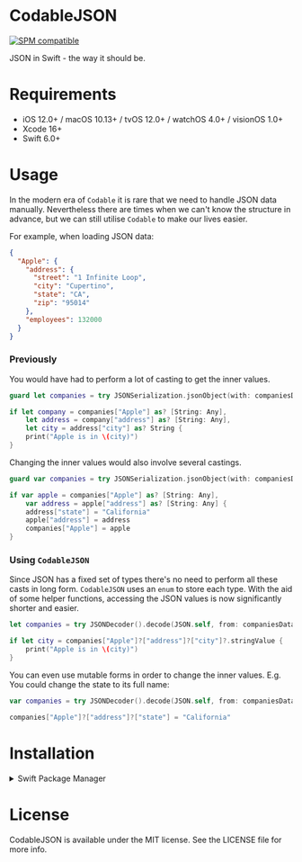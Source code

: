 # CodableJSON

[![SPM compatible](https://img.shields.io/badge/SPM-Compatible-brightgreen.svg?style=flat)](https://swift.org/package-manager/)

JSON in Swift - the way it should be.

# Requirements

- iOS 12.0+ / macOS 10.13+ / tvOS 12.0+ / watchOS 4.0+ / visionOS 1.0+
- Xcode 16+
- Swift 6.0+

# Usage

In the modern era of `Codable` it is rare that we need to handle JSON data manually. Nevertheless there are times when we can't know the structure in advance, but we can still utilise `Codable` to make our lives easier.

For example, when loading JSON data:

```JSON
{
  "Apple": {
    "address": {
      "street": "1 Infinite Loop",
      "city": "Cupertino",
      "state": "CA",
      "zip": "95014"
    },
    "employees": 132000
  }
}
```

### Previously

You would have had to perform a lot of casting to get the inner values.

```Swift
guard let companies = try JSONSerialization.jsonObject(with: companiesData) as? [String: Any] else { return }

if let company = companies["Apple"] as? [String: Any],
    let address = company["address"] as? [String: Any],
    let city = address["city"] as? String {
    print("Apple is in \(city)")
}
```

Changing the inner values would also involve several castings.

```Swift
guard var companies = try JSONSerialization.jsonObject(with: companiesData) as? [String: Any] else { return }

if var apple = companies["Apple"] as? [String: Any],
    var address = apple["address"] as? [String: Any] {
    address["state"] = "California"
    apple["address"] = address
    companies["Apple"] = apple
}
```

### Using `CodableJSON`

Since JSON has a fixed set of types there's no need to perform all these casts in long form. `CodableJSON` uses an `enum` to store each type. With the aid of some helper functions, accessing the JSON values is now significantly shorter and easier.

```Swift
let companies = try JSONDecoder().decode(JSON.self, from: companiesData)

if let city = companies["Apple"]?["address"]?["city"]?.stringValue {
    print("Apple is in \(city)")
}
```

You can even use mutable forms in order to change the inner values. E.g. You could change the state to its full name:

```Swift
var companies = try JSONDecoder().decode(JSON.self, from: companiesData)

companies["Apple"]?["address"]?["state"] = "California"
```

# Installation

<details>
<summary>Swift Package Manager</summary>
</br>
<p>You can use <a href="https://swift.org/package-manager">The Swift Package Manager</a> to install <code>CodableJSON</code> by adding the proper description to your <code>Package.swift</code> file:</p>

<pre><code class="swift language-swift">import PackageDescription

let package = Package(
    name: "YOUR_PROJECT_NAME",
    targets: [],
    dependencies: [
        .package(url: "https://github.com/guykogus/CodableJSON.git", from: "1.2.0")
    ]
)
</code></pre>

<p>Next, add <code>CodableJSON</code> to your targets dependencies like so:</p>
<pre><code class="swift language-swift">.target(
    name: "YOUR_TARGET_NAME",
    dependencies: [
        "CodableJSON",
    ]
),</code></pre>
<p>Then run <code>swift package update</code>.</p>
</details>

# License

CodableJSON is available under the MIT license. See the LICENSE file for more info.
